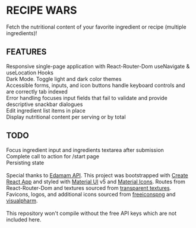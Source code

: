 # RECIPE WARS

Fetch the nutritional content of your favorite ingredient or recipe (multiple ingredients)!

## FEATURES

Responsive single-page application with React-Router-Dom useNavigate & useLocation Hooks \
Dark Mode. Toggle light and dark color themes \
Accessible forms, inputs, and icon buttons handle keyboard controls and are correctly tab indexed \
Error handling focuses input fields that fail to validate and provide descriptive snackbar dialogues \
Edit ingredient list items in place \
Display nutritional content per serving or by total

## TODO

Focus ingredient input and ingredients textarea after submission \
Complete call to action for /start page \
Persisting state \
\
Special thanks to [Edamam API](https://developer.edamam.com/attribution). This project was bootstrapped with [Create React App](https://github.com/facebook/create-react-app) and styled with [Material UI](https://mui.com/) v5 and [Material Icons](https://mui.com/material-ui/material-icons/). Routes from React-Router-Dom and textures sourced from [transparent textures](https://www.transparenttextures.com/). Favicons, logos, and additional icons sourced from [freeiconspng](https://www.freeiconspng.com/) and [visualpharm](https://www.visualpharm.com/free-icons/). \
\
This repository won't compile without the free API keys which are not included here.
